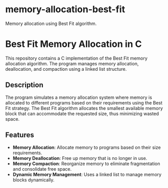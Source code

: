 # memory-allocation-best-fit
Memory allocation using Best Fit algorithm.

# Best Fit Memory Allocation in C

This repository contains a C implementation of the Best Fit memory allocation algorithm. The program manages memory allocation, deallocation, and compaction using a linked list structure.

## Description

The program simulates a memory allocation system where memory is allocated to different programs based on their requirements using the Best Fit strategy. The Best Fit algorithm allocates the smallest available memory block that can accommodate the requested size, thus minimizing wasted space.

## Features

- **Memory Allocation**: Allocate memory to programs based on their size requirements.
- **Memory Deallocation**: Free up memory that is no longer in use.
- **Memory Compaction**: Reorganize memory to eliminate fragmentation and consolidate free space.
- **Dynamic Memory Management**: Uses a linked list to manage memory blocks dynamically.



